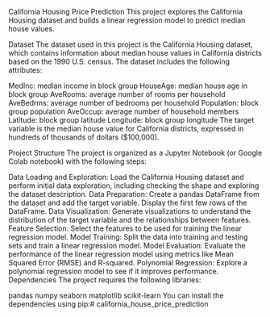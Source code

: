 California Housing Price Prediction
This project explores the California Housing dataset and builds a linear regression model to predict median house values.

Dataset
The dataset used in this project is the California Housing dataset, which contains information about median house values in California districts based on the 1990 U.S. census. The dataset includes the following attributes:

MedInc: median income in block group
HouseAge: median house age in block group
AveRooms: average number of rooms per household
AveBedrms: average number of bedrooms per household
Population: block group population
AveOccup: average number of household members
Latitude: block group latitude
Longitude: block group longitude
The target variable is the median house value for California districts, expressed in hundreds of thousands of dollars ($100,000).

Project Structure
The project is organized as a Jupyter Notebook (or Google Colab notebook) with the following steps:

Data Loading and Exploration: Load the California Housing dataset and perform initial data exploration, including checking the shape and exploring the dataset description.
Data Preparation: Create a pandas DataFrame from the dataset and add the target variable. Display the first few rows of the DataFrame.
Data Visualization: Generate visualizations to understand the distribution of the target variable and the relationships between features.
Feature Selection: Select the features to be used for training the linear regression model.
Model Training: Split the data into training and testing sets and train a linear regression model.
Model Evaluation: Evaluate the performance of the linear regression model using metrics like Mean Squared Error (RMSE) and R-squared.
Polynomial Regression: Explore a polynomial regression model to see if it improves performance.
Dependencies
The project requires the following libraries:

pandas
numpy
seaborn
matplotlib
scikit-learn
You can install the dependencies using pip:# california_house_price_prediction
